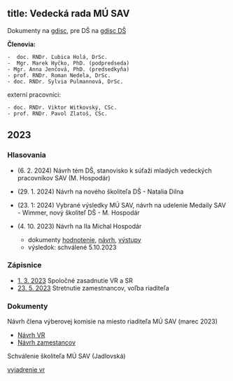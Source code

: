 title: Vedecká rada MÚ SAV
---

Dokumenty na  [gdisc](https://drive.google.com/drive/folders/1rRYqOioCWSx3km9gGfFyuVdH7nQWn8Ba?usp=drive_link),
 pre DŠ na [gdisc DŠ](https://drive.google.com/drive/folders/1ySfbCzjdcpMk7_4W8MOaR8w9aNUV0DKS?usp=drive_link)



**Členovia:** 

    -  doc. RNDr. Ľubica Holá, DrSc.
    -  Mgr. Marek Hyčko, PhD. (podpredseda)
    - Mgr. Anna Jenčová, PhD. (predsedkyňa)
    - prof. RNDr. Roman Nedela, DrSc.
    - doc. RNDr. Sylvia Pulmannová, DrSc.

externí pracovníci:

    - doc. RNDr. Viktor Witkovský, CSc.
    - prof. RNDr. Pavol Zlatoš, CSc.


## 2023

### Hlasovania

* (6. 2. 2024) Návrh tém DŠ, stanovisko k súťaži mladých vedeckých pracovníkov SAV (M. Hospodár)


* (29. 1. 2024) Návrh na nového školiteľa DŠ - Natalia Dilna  


* (23. 1: 2024) Vybrané výsledky MÚ SAV, návrh na udelenie Medaily SAV - Wimmer, nový školiteľ DŠ - M. Hospodár


* (4. 10. 2023) Návrh na IIa Michal Hospodár    

    - dokumenty [hodnotenie](vr/hospodar_hodnotenie.doc), [návrh](vr/hospodar_navrh.docx), [výstupy](vr/hospodar_vystupy.docx)  
    - výsledok: schválené 5.10.2023 




### Zápisnice

* [1. 3. 2023](vr/zapisnica_010323.pdf) Spoločné zasadnutie VR a SR     
* [23. 5. 2023](vr/zapisnica_230523.pdf) Stretnutie zamestnancov, voľba riaditeľa    





### Dokumenty

Návrh člena výberovej komisie na miesto riaditeľa MÚ SAV (marec 2023)


* [Návrh VR](vr/navrh_vr.pdf) 
* [Návrh zamestancov](vr/navrh_zam.pdf)


Schválenie školiteľa MÚ SAV (Jadlovská)

[vyjadrenie vr](vr/jadlovska_skol.pdf)





